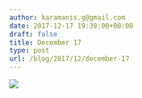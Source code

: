 ```yaml
---
author: karamanis.g@gmail.com
date: 2017-12-17 19:39:00+00:00
draft: false
title: December 17
type: post
url: /blog/2017/12/december-17
---
```




  
   ![](https://images.squarespace-cdn.com/content/v1/4f3f61bae4b063b909445965/1513529689845-6PGYQUULVNY991BTKY95/ke17ZwdGBToddI8pDm48kMtyTeFGHddGwMDbmaaVpr4UqsxRUqqbr1mOJYKfIPR7LoDQ9mXPOjoJoqy81S2I8N_N4V1vUb5AoIIIbLZhVYy7Mythp_T-mtop-vrsUOmeInPi9iDjx9w8K4ZfjXt2dm92EkvY9GoR-dvq87p4ThcsorAHEvAvn4zpIDkVZRQE3WUfc_ZsVm9Mi1E6FasEnQ/IMG_3341.jpg?format=original)

  


